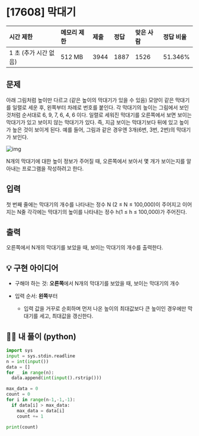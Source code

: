 # [17608] 막대기 

| 시간 제한             | 메모리 제한 | 제출 | 정답 | 맞은 사람 | 정답 비율 |
| :-------------------- | :---------- | :--- | :--- | :-------- | :-------- |
| 1 초 (추가 시간 없음) | 512 MB      | 3944 | 1887 | 1526      | 51.346%   |

## 문제

아래 그림처럼 높이만 다르고 (같은 높이의 막대기가 있을 수 있음) 모양이 같은 막대기를 일렬로 세운 후, 왼쪽부터 차례로 번호를 붙인다. 각 막대기의 높이는 그림에서 보인 것처럼 순서대로 6, 9, 7, 6, 4, 6 이다. 일렬로 세워진 막대기를 오른쪽에서 보면 보이는 막대기가 있고 보이지 않는 막대기가 있다. 즉, 지금 보이는 막대기보다 뒤에 있고 높이가 높은 것이 보이게 된다. 예를 들어, 그림과 같은 경우엔 3개(6번, 3번, 2번)의 막대기가 보인다.

![img](https://upload.acmicpc.net/a2ebef22-157f-4059-9bdd-6a0662b81698/-/crop/675x304/47,12/-/preview/)

N개의 막대기에 대한 높이 정보가 주어질 때, 오른쪽에서 보아서 몇 개가 보이는지를 알아내는 프로그램을 작성하려고 한다.

## 입력

첫 번째 줄에는 막대기의 개수를 나타내는 정수 N (2 ≤ N ≤ 100,000)이 주어지고 이어지는 N줄 각각에는 막대기의 높이를 나타내는 정수 h(1 ≤ h ≤ 100,000)가 주어진다.

## 출력

오른쪽에서 N개의 막대기를 보았을 때, 보이는 막대기의 개수를 출력한다.



## 💡 구현 아이디어

- 구해야 하는 것: **오른쪽**에서 N개의 막대기를 보았을 때, 보이는 막대기의 개수

- 입력 순서: **왼쪽**부터

  - 입력 값을 거꾸로 순회하며 먼저 나온 높이의 최대값보다 큰 높이인 경우에만 막대기를 세고, 최대값을 갱신한다.

  

## 🙆‍♀️ 내 풀이 (python)

```python
import sys
input = sys.stdin.readline
n = int(input())
data = []
for _ in range(n):
  data.append(int(input().rstrip()))

max_data = 0
count = 0
for i in range(n-1,-1,-1):
  if data[i] > max_data:
    max_data = data[i]
    count += 1

print(count)
```

